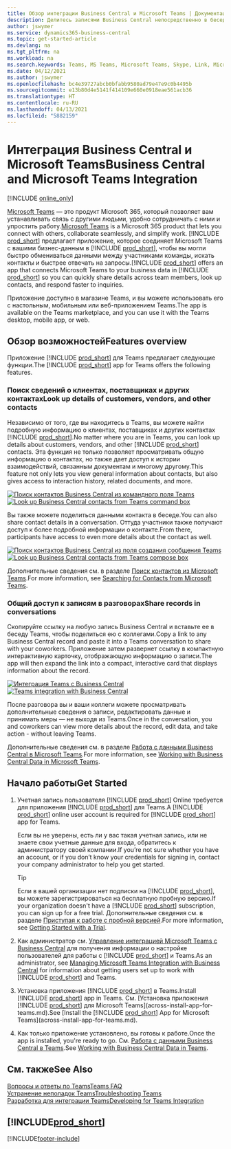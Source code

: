 ```yaml
---
title: Обзор интеграции Business Central и Microsoft Teams | Документация Майкрософт
description: Делитесь записями Business Central непосредственно в беседе Teams.
author: jswymer
ms.service: dynamics365-business-central
ms.topic: get-started-article
ms.devlang: na
ms.tgt_pltfrm: na
ms.workload: na
ms.search.keywords: Teams, MS Teams, Microsoft Teams, Skype, Link, Microsoft 365, collaborate, collaboration, teamwork
ms.date: 04/12/2021
ms.author: jswymer
ms.openlocfilehash: bc4e39727abcb0bfabb9580ad79e47e9c0b4495b
ms.sourcegitcommit: e13b80d4e5141f414109e660e0918eae561acb36
ms.translationtype: HT
ms.contentlocale: ru-RU
ms.lasthandoff: 04/13/2021
ms.locfileid: "5882159"
---
```

# <a name="business-central-and-microsoft-teams-integration"></a><span data-ttu-id="dedf3-103">Интеграция Business Central и Microsoft Teams</span><span class="sxs-lookup"><span data-stu-id="dedf3-103">Business Central and Microsoft Teams Integration</span></span>

[!INCLUDE [online_only](includes/online_only.md)]

<span data-ttu-id="dedf3-104">[Microsoft Teams](https://www.microsoft.com/en-us/microsoft-365/microsoft-teams) — это продукт Microsoft 365, который позволяет вам устанавливать связь с другими людьми, удобно сотрудничать с ними и упростить работу.</span><span class="sxs-lookup"><span data-stu-id="dedf3-104">[Microsoft Teams](https://www.microsoft.com/en-us/microsoft-365/microsoft-teams) is a Microsoft 365 product that lets you connect with others, collaborate seamlessly, and simplify work.</span></span> <span data-ttu-id="dedf3-105">[!INCLUDE [prod_short](includes/prod_short.md)] предлагает приложение, которое соединяет Microsoft Teams с вашими бизнес-данным в [!INCLUDE [prod_short](includes/prod_short.md)], чтобы вы могли быстро обмениваться данными между участниками команды, искать контакты и быстрее отвечать на запросы.</span><span class="sxs-lookup"><span data-stu-id="dedf3-105">[!INCLUDE [prod_short](includes/prod_short.md)] offers an app that connects Microsoft Teams to your business data in [!INCLUDE [prod_short](includes/prod_short.md)] so you can quickly share details across team members, look up contacts, and respond faster to inquiries.</span></span>

<span data-ttu-id="dedf3-106">Приложение доступно в магазине Teams, и вы можете использовать его с настольным, мобильным или веб-приложением Teams.</span><span class="sxs-lookup"><span data-stu-id="dedf3-106">The app is available on the Teams marketplace, and you can use it with the Teams desktop, mobile app, or web.</span></span>

## <a name="features-overview"></a><span data-ttu-id="dedf3-107">Обзор возможностей</span><span class="sxs-lookup"><span data-stu-id="dedf3-107">Features overview</span></span>

<span data-ttu-id="dedf3-108">Приложение [!INCLUDE [prod_short](includes/prod_short.md)] для Teams предлагает следующие функции.</span><span class="sxs-lookup"><span data-stu-id="dedf3-108">The [!INCLUDE [prod_short](includes/prod_short.md)] app for Teams offers the following features.</span></span>

### <a name="look-up-details-of-customers-vendors-and-other-contacts"></a><span data-ttu-id="dedf3-109">Поиск сведений о клиентах, поставщиках и других контактах</span><span class="sxs-lookup"><span data-stu-id="dedf3-109">Look up details of customers, vendors, and other contacts</span></span>

<span data-ttu-id="dedf3-110">Независимо от того, где вы находитесь в Teams, вы можете найти подробную информацию о клиентах, поставщиках и других контактах [!INCLUDE [prod_short](includes/prod_short.md)].</span><span class="sxs-lookup"><span data-stu-id="dedf3-110">No matter where you are in Teams, you can look up details about customers, vendors, and other [!INCLUDE [prod_short](includes/prod_short.md)] contacts.</span></span> <span data-ttu-id="dedf3-111">Эта функция не только позволяет просматривать общую информацию о контактах, но также дает доступ к истории взаимодействий, связанным документам и многому другому.</span><span class="sxs-lookup"><span data-stu-id="dedf3-111">This feature not only lets you view general information about contacts, but also gives access to interaction history, related documents, and more.</span></span>

 <span data-ttu-id="dedf3-112">[![Поиск контактов Business Central из командного поля Teams](media/teams-contacts-overview.png)](media/teams-contacts-overview.png#lightbox)</span><span class="sxs-lookup"><span data-stu-id="dedf3-112">[![Look up Business Central contacts from Teams command box](media/teams-contacts-overview.png)](media/teams-contacts-overview.png#lightbox)</span></span>

<span data-ttu-id="dedf3-113">Вы также можете поделиться данными контакта в беседе.</span><span class="sxs-lookup"><span data-stu-id="dedf3-113">You can also share contact details in a conversation.</span></span> <span data-ttu-id="dedf3-114">Оттуда участники также получают доступ к более подробной информации о контакте.</span><span class="sxs-lookup"><span data-stu-id="dedf3-114">From there, participants have access to even more details about the contact as well.</span></span>

 <span data-ttu-id="dedf3-115">[![Поиск контактов Business Central из поля создания сообщения Teams](media/teams-contacts.png)](media/teams-contacts.png#lightbox)</span><span class="sxs-lookup"><span data-stu-id="dedf3-115">[![Look up Business Central contacts from Teams compose box](media/teams-contacts.png)](media/teams-contacts.png#lightbox)</span></span>

<span data-ttu-id="dedf3-116">Дополнительные сведения см. в разделе [Поиск контактов из Microsoft Teams](across-search-contacts-teams.md).</span><span class="sxs-lookup"><span data-stu-id="dedf3-116">For more information, see [Searching for Contacts from Microsoft Teams](across-search-contacts-teams.md).</span></span>

### <a name="share-records-in-conversations"></a><span data-ttu-id="dedf3-117">Общий доступ к записям в разговорах</span><span class="sxs-lookup"><span data-stu-id="dedf3-117">Share records in conversations</span></span>

<span data-ttu-id="dedf3-118">Скопируйте ссылку на любую запись Business Central и вставьте ее в беседу Teams, чтобы поделиться ею с коллегами.</span><span class="sxs-lookup"><span data-stu-id="dedf3-118">Copy a link to any Business Central record and paste it into a Teams conversation to share with your coworkers.</span></span> <span data-ttu-id="dedf3-119">Приложение затем развернет ссылку в компактную интерактивную карточку, отображающую информацию о записи.</span><span class="sxs-lookup"><span data-stu-id="dedf3-119">The app will then expand the link into a compact, interactive card that displays information about the record.</span></span>

<span data-ttu-id="dedf3-120">[![Интеграция Teams с Business Central](media/teams-intro-v3.png)](media/teams-intro-v3.png#lightbox)</span><span class="sxs-lookup"><span data-stu-id="dedf3-120">[![Teams integration with Business Central](media/teams-intro-v3.png)](media/teams-intro-v3.png#lightbox)</span></span>

<span data-ttu-id="dedf3-121">После разговора вы и ваши коллеги можете просматривать дополнительные сведения о записи, редактировать данные и принимать меры — не выходя из Teams.</span><span class="sxs-lookup"><span data-stu-id="dedf3-121">Once in the conversation, you and coworkers can view more details about the record, edit data, and take action - without leaving Teams.</span></span>

<span data-ttu-id="dedf3-122">Дополнительные сведения см. в разделе [Работа с данными Business Central в Microsoft Teams](across-working-with-teams.md).</span><span class="sxs-lookup"><span data-stu-id="dedf3-122">For more information, see [Working with Business Central Data in Microsoft Teams](across-working-with-teams.md).</span></span>

## <a name="get-started"></a><span data-ttu-id="dedf3-123">Начало работы</span><span class="sxs-lookup"><span data-stu-id="dedf3-123">Get Started</span></span>

1. <span data-ttu-id="dedf3-124">Учетная запись пользователя [!INCLUDE [prod_short](includes/prod_short.md)] Online требуется для приложения [!INCLUDE [prod_short](includes/prod_short.md)] для Teams.</span><span class="sxs-lookup"><span data-stu-id="dedf3-124">A [!INCLUDE [prod_short](includes/prod_short.md)] online user account is required for [!INCLUDE [prod_short](includes/prod_short.md)] app for Teams.</span></span>

    <span data-ttu-id="dedf3-125">Если вы не уверены, есть ли у вас такая учетная запись, или не знаете свои учетные данные для входа, обратитесь к администратору своей компании.</span><span class="sxs-lookup"><span data-stu-id="dedf3-125">If you’re not sure whether you have an account, or if you don’t know your credentials for signing in, contact your company administrator to help you get started.</span></span>

    > [!TIP]
    > <span data-ttu-id="dedf3-126">Если в вашей организации нет подписки на [!INCLUDE [prod_short](includes/prod_short.md)], вы можете зарегистрироваться на бесплатную пробную версию.</span><span class="sxs-lookup"><span data-stu-id="dedf3-126">If your organization doesn't have a [!INCLUDE [prod_short](includes/prod_short.md)] subscription, you can sign up for a free trial.</span></span> <span data-ttu-id="dedf3-127">Дополнительные сведения см. в разделе [Приступая к работе с пробной версией](across-preview.md#getting-started-with-a-trial).</span><span class="sxs-lookup"><span data-stu-id="dedf3-127">For more information, see [Getting Started with a Trial](across-preview.md#getting-started-with-a-trial).</span></span>

2. <span data-ttu-id="dedf3-128">Как администратор см. [Управление интеграцией Microsoft Teams с Business Central](admin-teams-integration.md) для получения информации о настройке пользователей для работы с [!INCLUDE [prod_short](includes/prod_short.md)] и Teams.</span><span class="sxs-lookup"><span data-stu-id="dedf3-128">As an administrator, see [Managing Microsoft Teams Integration with Business Central](admin-teams-integration.md) for information about getting users set up to work with [!INCLUDE [prod_short](includes/prod_short.md)] and Teams.</span></span>
3. <span data-ttu-id="dedf3-129">Установка приложения [!INCLUDE [prod_short](includes/prod_short.md)] в Teams.</span><span class="sxs-lookup"><span data-stu-id="dedf3-129">Install [!INCLUDE [prod_short](includes/prod_short.md)] app in Teams.</span></span> <span data-ttu-id="dedf3-130">См. [Установка приложения [!INCLUDE [prod_short](includes/prod_short.md)] для Microsoft Teams](across-install-app-for-teams.md).</span><span class="sxs-lookup"><span data-stu-id="dedf3-130">See [Install the [!INCLUDE [prod_short](includes/prod_short.md)] App for Microsoft Teams](across-install-app-for-teams.md).</span></span>
4. <span data-ttu-id="dedf3-131">Как только приложение установлено, вы готовы к работе.</span><span class="sxs-lookup"><span data-stu-id="dedf3-131">Once the app is installed, you're ready to go.</span></span> <span data-ttu-id="dedf3-132">См. [Работа с данными Business Central в Teams](across-working-with-teams.md).</span><span class="sxs-lookup"><span data-stu-id="dedf3-132">See [Working with Business Central Data in Teams](across-working-with-teams.md).</span></span> 

## <a name="see-also"></a><span data-ttu-id="dedf3-133">См. также</span><span class="sxs-lookup"><span data-stu-id="dedf3-133">See Also</span></span>

[<span data-ttu-id="dedf3-134">Вопросы и ответы по Teams</span><span class="sxs-lookup"><span data-stu-id="dedf3-134">Teams FAQ</span></span>](teams-faq.md)  
[<span data-ttu-id="dedf3-135">Устранение неполадок Teams</span><span class="sxs-lookup"><span data-stu-id="dedf3-135">Troubleshooting Teams</span></span>](admin-teams-troubleshooting.md)  
[<span data-ttu-id="dedf3-136">Разработка для интеграции Teams</span><span class="sxs-lookup"><span data-stu-id="dedf3-136">Developing for Teams Integration</span></span>](/dynamics365/business-central/dev-itpro/developer/devenv-develop-for-teams)
  
## [!INCLUDE[prod_short](includes/free_trial_md.md)]  


[!INCLUDE[footer-include](includes/footer-banner.md)]